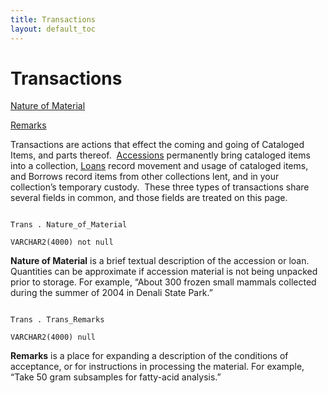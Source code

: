 ```yaml
---
title: Transactions
layout: default_toc
---
```


# Transactions

<div class="anchors">

[Nature of Material](#nature_of_material)

[Remarks](#remarks)

</div>

Transactions are actions that effect the coming and going of Cataloged
Items, and parts thereof. 
[Accessions](http://arctosdb.org/documentation/accession/ "Accessions")
permanently bring cataloged items into a collection,
[Loans](http://arctosdb.org/documentation/loans/ "Loans") record
movement and usage of cataloged items, and Borrows record items from
other collections lent, and in your collection’s temporary custody. 
These three types of transactions share several fields in common, and
those fields are treated on this page.


```

Trans . Nature_of_Material

VARCHAR2(4000) not null

```

**Nature of Material** is a brief textual description of the accession
or loan. Quantities can be approximate if accession material is not
being unpacked prior to storage. For example, “About 300 frozen small
mammals collected during the summer of 2004 in Denali State Park.”


```

Trans . Trans_Remarks

VARCHAR2(4000) null

```

**Remarks** is a place for expanding a description of the conditions of
acceptance, or for instructions in processing the material. For example,
“Take 50 gram subsamples for fatty-acid analysis.”

